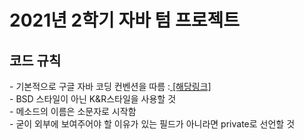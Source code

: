 <h1> 2021년 2학기 자바 텀 프로젝트</h1>

<h2> 코드 규칙</h2>
- 기본적으로 구글 자바 코딩 컨벤션을 따름 :<a href="https://google.github.io/styleguide/javaguide.html#s3.4.1-one-top-level-class"> [해당링크] </a> <br>
- BSD 스타일이 아닌 K&R스타일을 사용할 것 <br>
- 메소드의 이름은 소문자로 시작함<br>
- 굳이 외부에 보여주어야 할 이유가 있는 필드가 아니라면 private로 선언할 것<br>
